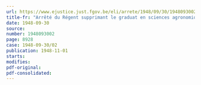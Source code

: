 ```yaml
---
url: https://www.ejustice.just.fgov.be/eli/arrete/1948/09/30/1948093002/justel
title-fr: "Arrêté du Régent supprimant le graduat en sciences agronomiques dans les instituts agronomiques de l'Etat"
date: 1948-09-30
source:
number: 1948093002
page: 8928
case: 1948-09-30/02
publication: 1948-11-01
starts:
modifies:
pdf-original:
pdf-consolidated:
---
```


